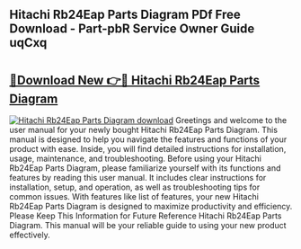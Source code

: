 ## Hitachi Rb24Eap Parts Diagram PDf Free Download - Part-pbR Service Owner Guide uqCxq

# <h2><a href="http://dfsazsw.blite.top/?on=Hitachi+Rb24Eap+Parts+Diagram">🔗Download New 👉🔴 Hitachi Rb24Eap Parts Diagram</a></h2>

[![Hitachi Rb24Eap Parts Diagram download](https://i.imgur.com/lujVjoI.png)](http://dfsazsw.blite.top/?on=Hitachi+Rb24Eap+Parts+Diagram)
Greetings and welcome to the user manual for your newly bought Hitachi Rb24Eap Parts Diagram. This manual is designed to help you navigate the features and functions of your product with ease. Inside, you will find detailed instructions for installation, usage, maintenance, and troubleshooting. Before using your Hitachi Rb24Eap Parts Diagram, please familiarize yourself with its functions and features by reading this user manual. It includes clear instructions for installation, setup, and operation, as well as troubleshooting tips for common issues. With features like list of features, your new Hitachi Rb24Eap Parts Diagram is designed to maximize productivity and efficiency. Please Keep This Information for Future Reference Hitachi Rb24Eap Parts Diagram. This manual will be your reliable guide to using your new product effectively.

